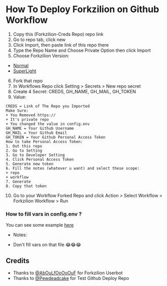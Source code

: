 # How To Deploy Forkzilion on Github Workflow
1. Copy this (Forkzilion-Creds Repo) repo link
2. Go to repo tab, click new
3. Click Import, then paste link of this repo there
4. Type the Repo Name and Choose Private Option then click Import
5. Choose Forkzilion Version:
- [Normal](https://github.com/DunggVN/Forkzilion-Workflows)
- [SuperLight](https://github.com/DunggVN/Forkzilion-Workflows/tree/pruhsuperlight)
6. Fork that repo
7. In Workflows Repo click Setting > Secrets > New repo secret
8. Create 4 Secret: CREDS, GH_NAME, GH_MAIL, GH_TOKEN
9. Value:
```
CREDS = Link of The Repo you Imported
Make Sure:
+ You Removed https://
+ It's private repo
+ You changed the value in config.env
GH_NAME = Your Github Username
GH_MAIL = Your Github Email
GH_TOKEN = Your Github Personal Access Token
How to take Personal Access Token:
1. Out this repo
2. Go to Setting
3. Go to Developer Setting
4. Click Personal Access Token
5. Generate new token
6. Fill the notes (whatever u want) and select these scope:
+ repo
+ workflow
7. Generate
8. Copy that token
```

10. Go to your Workflow Forked Repo and click Action > Select Workflow > Forkzilion Workflow > Run

### How to fill vars in config.env ?
You can see some example [here](https://github.com/DunggVN/ProjectFizilion/blob/pruh/sample_config.env)
- Notes:
+ Don't fill vars on that file 😂😂😂

## Credits
- Thanks to [@AbOuLfOoOoOuF](https://github.com/AbOuLfOoOoOuF) for Forkzilion Userbot
- Thanks to [@Pewdeadcake](https://github.com/Pewdeadcake) for Test Github Deploy Repo
